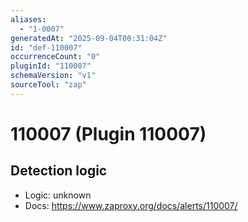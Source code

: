 ```yaml
---
aliases:
  - "1-0007"
generatedAt: "2025-09-04T00:31:04Z"
id: "def-110007"
occurrenceCount: "0"
pluginId: "110007"
schemaVersion: "v1"
sourceTool: "zap"
---
```


# 110007 (Plugin 110007)

## Detection logic

- Logic: unknown
- Docs: https://www.zaproxy.org/docs/alerts/110007/

